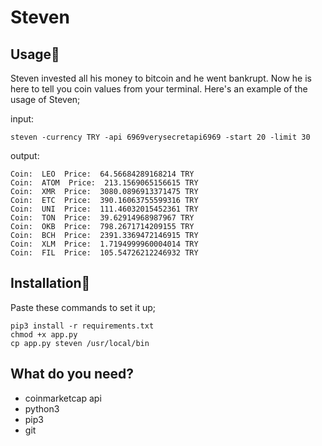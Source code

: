 # Steven

## Usage🗿
  Steven invested all his money to bitcoin and he went bankrupt. Now he is here to tell you coin values from your terminal.
Here's an example of the usage of Steven;

input:
```
steven -currency TRY -api 6969verysecretapi6969 -start 20 -limit 30
```

output:
```
Coin:  LEO  Price:  64.56684289168214 TRY
Coin:  ATOM  Price:  213.1569065156615 TRY
Coin:  XMR  Price:  3080.0896913371475 TRY
Coin:  ETC  Price:  390.16063755599316 TRY
Coin:  UNI  Price:  111.46032015452361 TRY
Coin:  TON  Price:  39.62914968987967 TRY
Coin:  OKB  Price:  798.2671714209155 TRY
Coin:  BCH  Price:  2391.3369472146915 TRY
Coin:  XLM  Price:  1.7194999960004014 TRY
Coin:  FIL  Price:  105.54726212246932 TRY
```


## Installation🗿
Paste these commands to set it up;
```
pip3 install -r requirements.txt
chmod +x app.py
cp app.py steven /usr/local/bin
```

## What do you need?
  * coinmarketcap api
  * python3
  * pip3
  * git

